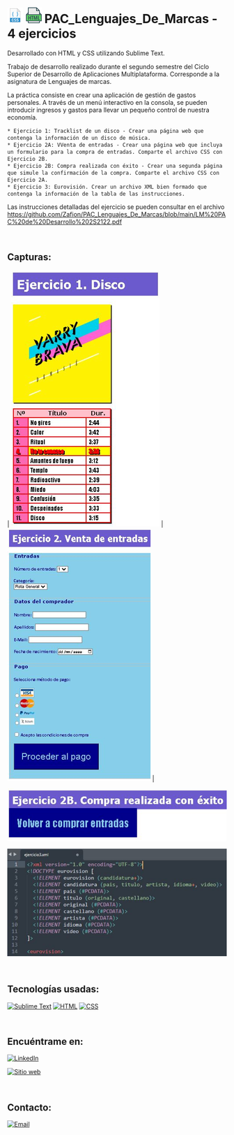 # [![CSS](https://github.com/Zafion/PAC_Lenguajes_De_Marcas/blob/main/recursos/css_36.png)](https://github.com/Zafion/PAC_Ap_Gest_Gastos) [![HTML](https://github.com/Zafion/PAC_Lenguajes_De_Marcas/blob/main/recursos/html_36.png)](https://github.com/Zafion/PAC_Ap_Gest_Gastos) PAC_Lenguajes_De_Marcas - 4 ejercicios

Desarrollado con HTML y CSS utilizando Sublime Text.

Trabajo de desarrollo realizado durante el segundo semestre del Ciclo Superior de Desarrollo de Aplicaciones Multiplataforma.
Corresponde a la asignatura de Lenguajes de marcas.

La práctica consiste en crear una aplicación de gestión de gastos personales. A través de un menú interactivo en la consola, se pueden introducir ingresos y gastos para llevar un pequeño control de nuestra economía.

	* Ejercicio 1: Tracklist de un disco - Crear una página web que contenga la información de un disco de música.
	* Ejercicio 2A: VVenta de entradas - Crear una página web que incluya un formulario para la compra de entradas. Comparte el archivo CSS con Ejercicio 2B.
	* Ejercicio 2B: Compra realizada con éxito - Crear una segunda página que simule la confirmación de la compra. Comparte el archivo CSS con Ejercicio 2A.
	* Ejercicio 3: Eurovisión. Crear un archivo XML bien formado que contenga la información de la tabla de las instrucciones.

Las instrucciones detalladas del ejercicio se pueden consultar en el archivo https://github.com/Zafion/PAC_Lenguajes_De_Marcas/blob/main/LM%20PAC%20de%20Desarrollo%202S2122.pdf

</br>

## Capturas:

| [![Ejercicio 1](https://github.com/Zafion/PAC_Lenguajes_De_Marcas/blob/main/recursos/Captura1.JPG)](https://github.com/Zafion/PAC_Lenguajes_De_Marcas/blob/main/recursos/Captura1.JPG) | [![Ejercicio 2A](https://github.com/Zafion/PAC_Lenguajes_De_Marcas/blob/main/recursos/Captura2.JPG)](https://github.com/Zafion/PAC_Lenguajes_De_Marcas/blob/main/recursos/Captura2.JPG) |

[![Ejercicio 2B](https://github.com/Zafion/PAC_Lenguajes_De_Marcas/blob/main/recursos/Captura2B.JPG)](https://github.com/Zafion/PAC_Lenguajes_De_Marcas/blob/main/recursos/Captura2B.JPG)

[![Ejercicio 3](https://github.com/Zafion/PAC_Lenguajes_De_Marcas/blob/main/recursos/Captura3.JPG)](https://github.com/Zafion/PAC_Lenguajes_De_Marcas/blob/main/recursos/Captura3.JPG)


</br>

## Tecnologías usadas:

[![Sublime Text](https://img.shields.io/badge/Sublime_Text-FF9800?style=for-the-badge&logo=sublime-text&logoColor=white&labelColor=101010)]()
[![HTML](https://img.shields.io/badge/HTML-E34F26?style=for-the-badge&logo=html5&logoColor=white&labelColor=101010)]()
[![CSS](https://img.shields.io/badge/CSS-1572B6?style=for-the-badge&logo=css3&logoColor=white&labelColor=101010)]()

</br>

## Encuéntrame en:

[![LinkedIn](https://img.shields.io/badge/LinkedIn-Jose_Luis_Montanana_Llopis-0077B5?style=for-the-badge&logo=linkedin&logoColor=white&labelColor=101010)](https://www.linkedin.com/in/jose-luis-monta%C3%B1ana-llopis-116941172/)

[![Sitio web](https://img.shields.io/badge/zafion.github.io-4CAF50?style=for-the-badge&logo=google-chrome&logoColor=white&labelColor=101010)](https://zafion.github.io/)

</br>

## Contacto:

[![Email](https://img.shields.io/badge/Email-email_personal-D14836?style=for-the-badge&logo=gmail&logoColor=white&labelColor=101010)](mailto:zafion@gmail.com)

</br>

